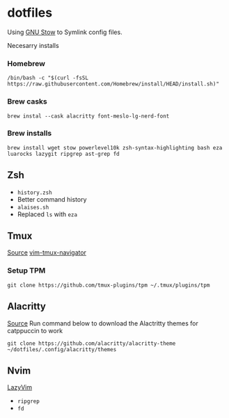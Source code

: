 # dotfiles
Using [GNU Stow](https://www.gnu.org/software/stow/) to Symlink config files.

Necesarry installs

### Homebrew
```
/bin/bash -c "$(curl -fsSL https://raw.githubusercontent.com/Homebrew/install/HEAD/install.sh)"
```

### Brew casks
```
brew instal --cask alacritty font-meslo-lg-nerd-font
```

### Brew installs
```
brew install wget stow powerlevel10k zsh-syntax-highlighting bash eza luarocks lazygit ripgrep ast-grep fd
```

## Zsh
- `history.zsh`
 - Better command history
- `alaises.sh` 
 - Replaced `ls` with `eza`

## Tmux
[Source]()
[vim-tmux-navigator](https://github.com/christoomey/vim-tmux-navigator)
### Setup TPM
```
git clone https://github.com/tmux-plugins/tpm ~/.tmux/plugins/tpm
```

## Alacritty
[Source](https://www.youtube.com/watch?v=uOnL4fEnldA&t=784s)
Run command below to download the Alactritty themes for catppuccin to work
```
git clone https://github.com/alacritty/alacritty-theme ~/dotfiles/.config/alacritty/themes
```

## Nvim
[LazyVim](https://www.lazyvim.org/)
- `ripgrep`
- `fd`

